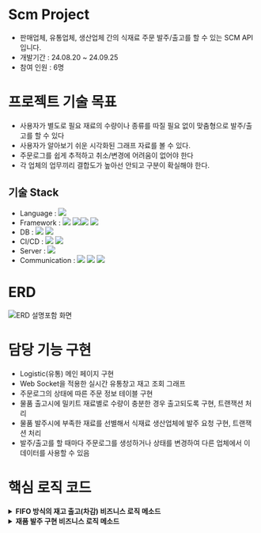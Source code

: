 # Scm Project
* 판매업체, 유통업체, 생산업체 간의 식재료 주문 발주/출고를 할 수 있는 SCM API 입니다.
* 개발기간 : 24.08.20 ~ 24.09.25
* 참여 인원 : 6명
# 프로젝트 기술 목표
* 사용자가 별도로 필요 재료의 수량이나 종류를 따질 필요 없이 맞춤형으로 발주/출고를 할 수 있다
* 사용자가 알아보기 쉬운 시각화된 그래프 자료를 볼 수 있다.
* 주문로그를 쉽게 추적하고 취소/변경에 어려움이 없어야 한다
* 각 업체의 업무끼리 결합도가 높아선 안되고 구분이 확실해야 한다.
## 기술 Stack
* Language : <img src="https://img.shields.io/badge/Java-blue?style=for-the-badge&logo=jameson&logoColor=004027">
* Framework : <img src="https://img.shields.io/badge/spring-6DB33F?style=for-the-badge&logo=spring&logoColor=white"> <img src="https://img.shields.io/badge/springboot-6DB33F?style=for-the-badge&logo=springboot&logoColor=white"><img src="https://img.shields.io/badge/Javascript-F7DF1E?style=for-the-badge&logo=Javascript&logoColor=white"> <img src="https://img.shields.io/badge/jquery-0769AD?style=for-the-badge&logo=jquery&logoColor=white">
* DB : <img src="https://img.shields.io/badge/mariadb-003545?style=for-the-badge&logo=mariadb&logoColor=white"> <img src="https://img.shields.io/badge/mysql-4479A1?style=for-the-badge&logo=mysql&logoColor=white">
* CI/CD : <img src="https://img.shields.io/badge/github-181717?style=for-the-badge&logo=github&logoColor=white"> <img src="https://img.shields.io/badge/docker-2496ED?style=for-the-badge&logo=docker&logoColor=white">
* Server : <img src="https://img.shields.io/badge/amazon web services-232F3E?style=for-the-badge&logo=amazonwebservices&logoColor=white"> 
* Communication : <img src="https://img.shields.io/badge/slack-4A154B?style=for-the-badge&logo=slack&logoColor=white">
<img src="https://img.shields.io/badge/notion-000000?style=for-the-badge&logo=notion&logoColor=white"> <img src="https://img.shields.io/badge/google drive-4285F4?style=for-the-badge&logo=googledrive&logoColor=white">
# ERD
![ERD 설명포함 화면](https://github.com/user-attachments/assets/6472a7e3-73be-4c43-b8b0-ac360c5bafc3)
# 담당 기능 구현
* Logistic(유통) 메인 페이지 구현
* Web Socket을 적용한 실시간 유통창고 재고 조회 그래프
* 주문로그의 상태에 따른 주문 정보 테이블 구현
* 물품 출고시에 밀키트 재료별로 수량이 충분한 경우 출고되도록 구현, 트랜잭션 처리
* 물품 발주시에 부족한 재료를 선별해서 식재료 생산업체에 발주 요청 구현, 트랜잭션 처리
* 발주/출고를 할 때마다 주문로그를 생성하거나 상태를 변경하여 다른 업체에서 이 데이터를 사용할 수 있음
# 핵심 로직 코드
<details>
  <summary><b>FIFO 방식의 재고 출고(차감) 비즈니스 로직 메소드</b></summary>
  
    @Transactional
    public boolean processKitOrder(String kitOrderId) {

        // 처리 전 상태(1) 이 아니면 로직 안 수행되게 false 로 리턴
        int currentStatus = kitOrderProcessDao.findKitOrderStatus(kitOrderId);
        if (currentStatus != 1) {
            return false;
        }

        // 1. 주문에 해당하는 재료 목록과 필요 수량 가져옴
        Integer orderQuantity = findOrderQuantityByKitOrderId(kitOrderId);

        // 2. 밀키트 주문에 해당하는 밀키트 ID 가져오기
        String mealKitId = findMealKitByKitOrderId(kitOrderId);

        // 3. 주문에 해당하는 재료 목록과 필요 수량을 가져옴 (각 재료별)
        List<Map<String, Object>> ingredients = kitOrderProcessDao.findKitRecipeWithStock(mealKitId, orderQuantity);

        // 4. 모든 재료의 재고가 충분한지 먼저 확인 (검증 단계)
        for (Map<String, Object> ingredient : ingredients) {
            String sourceId = (String) ingredient.get("재료번호");
            int required = ((Number) ingredient.get("필요수량")).intValue(); // Number로 받고 int로 변환
            int totalStockOfSameSource = ((Number) ingredient.get("창고재고수량")).intValue(); // 동일하게 변환

            // 하나라도 재고가 부족하면 바로 실패 처리 (출고 로직 처음부터 실행하지 않음)
            if (totalStockOfSameSource < required) {
                return false; // 재고 부족으로 출고 실패
            }
        }

        // 5. 모든 재료의 재고가 충분한 경우에만 출고 로직을 실행
        for (Map<String, Object> ingredient : ingredients) {
            String sourceId = (String) ingredient.get("재료번호");
            int required = ((Number) ingredient.get("필요수량")).intValue();

            // 재고 리스트를 오래된 순서로 가져옴
            List<Map<String, Object>> warehouseStacks = kitOrderProcessDao.findWarehouseStacks(sourceId);

            // FIFO 방식으로 재고 차감
            for (Map<String, Object> stack : warehouseStacks) {
                if (required <= 0) {
                    break; // 필요 수량을 모두 처리했으면 중단
                }

                String stackId = (String) stack.get("유통창고ID");
                int stock = (int) stack.get("재고수량");

                if (stock > 0) {
                    if (stock >= required) {
                        kitOrderProcessDao.updateWarehouseStockWithStackId(stackId, required); // 재고 차감
                        required = 0; // 필요 수량 충족
                        break; // 현재 재료는 처리 완료
                    } else {
                        kitOrderProcessDao.updateWarehouseStockWithStackId(stackId, stock);
                        required -= stock; // 남은 필요 수량 계산
                    }
                }
            }
        }

        // 6. 모든 재료가 성공적으로 출고되었으면 주문 상태를 '처리 완료'로 업데이트
        kitOrderProcessDao.updateKitOrderStatus(kitOrderId, 6); // 상태 6으로 변경
        kitOrderProcessDao.insertKitOrderLog(kitOrderId, 6); // 로그 기록 추가

        messagingTemplate.convertAndSend("/topic/warehouse/update", "update");

        return true; // 성공적으로 처리 완료
    }
</details>
<details>
  <summary><b>재품 발주 구현 비즈니스 로직 메소드</b></summary>
  
    @Transactional
    public boolean requestProductOrders(RequestOrderDto requestOrderDto) {
        String kitOrderId = requestOrderDto.getKitOrderId();
        List<OrderDetail> orderDetails = requestOrderDto.getOrderDetailList();
        // Front 에서 fetch로 넘어온 JSON 값을 DTO로 리턴해서 정보를 담는 orderDetails

        for (OrderDetail detail : orderDetails) {
            String sourceName = detail.getSourceName();
            String supplierName = detail.getSupplierName();
            int minPrice = detail.getMinPrice();
            int insufficientQuantity = detail.getInsufficientQuantity();
            // 각각의 부족한 재료들에 대한 정보들

            Map<String, Object> productInfo = kitOrderProcessDao.findProductCompanyIdAndSourceId(sourceName, supplierName, minPrice);
            // 해당 주문에 대한 판매처 회사명, 재료의 아이디 찾는 쿼리 메소드 findProductCompanyIdAndSourceId

            String supplierId = (String) productInfo.get("productCompanyId");
            String sourceId = (String) productInfo.get("sourceId");

            if (insufficientQuantity > 0) { // 부족한 수량이 0보다 크면(재고가 부족하면)
                kitOrderProcessDao.insertProductOrder(supplierId, sourceId, minPrice, insufficientQuantity, minPrice, kitOrderId); 
                // Product Order 테이블에 발주 주문 로그 INSERT 
                List<String> productOrderIds = kitOrderProcessDao.findProductOrderIds(kitOrderId);

                for (String productOrderId : productOrderIds) {
                    kitOrderProcessDao.insertProductOrderLog(productOrderId);
                    // 해당 발주 주문의 ID 별로 기록용 로그 INSERT
                }

                kitOrderProcessDao.updateKitOrderStatus(kitOrderId, 2); // 밀키트 주문 로그의 상태 변경(2 : 처리중)
                kitOrderProcessDao.insertKitOrderLog(kitOrderId, 2); // 기록용 로그 삽입(2 : 처리중)
            }
        }

        return true;
    }
</details>


